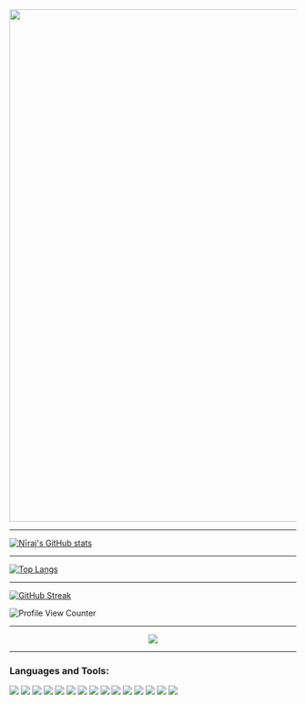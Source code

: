 
<div id="header" align="center">
  <img src="https://media.giphy.com/media/grlkPWm6vpdRqZqMQV/giphy.gif" width="900"/>
</div>

<hr>

[![Nīraj's GitHub stats](https://github-readme-stats.vercel.app/api?username=neeraj182&show_icons=true&theme=algolia)](https://github.com/Nejilee/github-readme-stats)

<hr>

[![Top Langs](https://github-readme-stats.vercel.app/api/top-langs/?username=neeraj182&layout=compact&theme=vision-friendly-dark)](https://github.com/anuraghazra/github-readme-stats)

<hr>

[![GitHub Streak](http://github-readme-streak-stats.herokuapp.com?user=neeraj182&theme=dark&background=000000)](https://git.io/streak-stats)

![Profile View Counter](https://komarev.com/ghpvc/?username=Nejilee)

<hr>

<div id="heade" align="center">
  <img src="https://media.giphy.com/media/Vf3ZKdillTMOOaOho0/giphy.gif">
</div>

<hr>

<h3 align="left">Languages and Tools:</h3>

![](https://img.shields.io/badge/MySQL-005C84?style=for-the-badge&logo=mysql&logoColor=white)
![](https://img.shields.io/badge/Microsoft_Excel-217346?style=for-the-badge&logo=microsoft-excel&logoColor=white)
![](https://img.shields.io/badge/PowerBI-F2C811?style=for-the-badge&logo=Power%20BI&logoColor=white)
![](https://img.shields.io/badge/Python-FFD43B?style=for-the-badge&logo=python&logoColor=blue)
![](https://img.shields.io/badge/Pandas-2C2D72?style=for-the-badge&logo=pandas&logoColor=white)
![](https://img.shields.io/badge/Numpy-777BB4?style=for-the-badge&logo=numpy&logoColor=white)
![](https://img.shields.io/badge/Azure-0078D7?style=for-the-badge&logo=azure-devops&logoColor=white)
![](https://img.shields.io/badge/Microsoft_PowerPoint-B7472A?style=for-the-badge&logo=microsoft-powerpoint&logoColor=white)
![](https://img.shields.io/badge/GIT-E44C30?style=for-the-badge&logo=git&logoColor=white)
![](https://img.shields.io/badge/Linux-FCC624?style=for-the-badge&logo=linux&logoColor=black)
![](https://img.shields.io/badge/HTML5-E34F26?style=for-the-badge&logo=html5&logoColor=white)
![](https://img.shields.io/badge/Emacs-%237F5AB6.svg?&style=for-the-badge&logo=gnu-emacs&logoColor=white)
![](https://img.shields.io/badge/NeoVim-%2357A143.svg?&style=for-the-badge&logo=neovim&logoColor=white)
![](https://img.shields.io/badge/GNU%20Bash-4EAA25?style=for-the-badge&logo=GNU%20Bash&logoColor=white)
![](https://img.shields.io/badge/Docker-2CA5E0?style=for-the-badge&logo=docker&logoColor=white)
